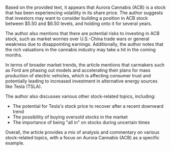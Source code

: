 Based on the provided text, it appears that Aurora Cannabis (ACB) is a stock that has been experiencing volatility in its share price. The author suggests that investors may want to consider building a position in ACB stock between $5.50 and $6.50 levels, and holding onto it for several years.

The author also mentions that there are potential risks to investing in ACB stock, such as market worries over U.S.-China trade wars or general weakness due to disappointing earnings. Additionally, the author notes that the rich valuations in the cannabis industry may take a hit in the coming months.

In terms of broader market trends, the article mentions that carmakers such as Ford are phasing out models and accelerating their plans for mass production of electric vehicles, which is affecting consumer trust and potentially leading to increased investment in alternative energy sources like Tesla (TSLA).

The author also discusses various other stock-related topics, including:

* The potential for Tesla's stock price to recover after a recent downward trend
* The possibility of buying oversold stocks in the market
* The importance of being "all in" on stocks during uncertain times

Overall, the article provides a mix of analysis and commentary on various stock-related topics, with a focus on Aurora Cannabis (ACB) as a specific example.